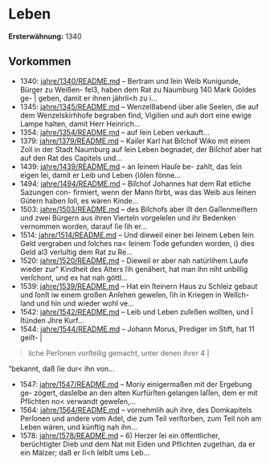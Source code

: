 # Leben

**Ersterwähnung:** 1340

## Vorkommen
- 1340: [jahre/1340/README.md](../jahre/1340/README.md) – Bertram und ſein Weib Kunigunde, Bürger zu Weißen-
fel3, haben dem Rat zu Naumburg 140 Mark Goldes ge- |
geben, damit er ihnen jährli<h zu i...
- 1345: [jahre/1345/README.md](../jahre/1345/README.md) – Wenzel8abend
über alle Seelen, die auf dem Wenzelskirhhofe begraben
find, Vigilien und auh dort eine ewige Lampe halten,
damit Herr Heinrich...
- 1354: [jahre/1354/README.md](../jahre/1354/README.md) – auf ſein Leben verkauft...
- 1379: [jahre/1379/README.md](../jahre/1379/README.md) – Kaiſer Karl hat Biſchof Wiko mit einem Zoll in der
Stadt Naumburg auf ſein Leben begnadet, der Biſchof
aber hat auf den Rat des Capitels und...
- 1439: [jahre/1439/README.md](../jahre/1439/README.md) – an ſeinem Hauſe be-
zahlt, das ſein eigen ſei, damit er Leib und Leben
{löſen fönne...
- 1494: [jahre/1494/README.md](../jahre/1494/README.md) – Biſchof Johannes hat dem Rat etliche Sazungen con-
firmiert, wenn der Mann ſtirbt, was das Weib aus ſeinen
Gütern haben ſoll, es wären Kinde...
- 1503: [jahre/1503/README.md](../jahre/1503/README.md) – des Biſchofs
aber iſt den Gaſſenmeiſtern und zwei Bürgern aus ihren
Vierteln vorgeleſen und ihr Bedenken vernommen worden,
darauf ſie ſih er...
- 1514: [jahre/1514/README.md](../jahre/1514/README.md) – Und dieweil einer bei
ſeinem Leben ſein Geld vergraben und ſolches na< ſeinem
Tode gefunden worden, i} dies Geld al3 verluſtig dem
Rat zu Re...
- 1520: [jahre/1520/README.md](../jahre/1520/README.md) – Dieweil er aber
nah natürlihem Laufe wieder zur“ Kindheit des Alters
ſih genähert, hat man ihn niht unbillig verſchont, und ex
hat nah göttl...
- 1539: [jahre/1539/README.md](../jahre/1539/README.md) – Hat ein ſteinern Haus zu Schleiz gebaut und ſonſt iw
einem großen Anſehen geweſen, ſih in Kriegen in Welſch-
land und hin und wieder wohl ve...
- 1542: [jahre/1542/README.md](../jahre/1542/README.md) – Leib und Leben zuſeßen wollten, und
Î ſtünden Jhre Kurf...
- 1544: [jahre/1544/README.md](../jahre/1544/README.md) – Johann Morus, Prediger im Stift, hat 11 geiſt- |

> liche Perſonen vorſtellig gemacht, unter denen ihrer 4 |

“bekannt, daß ſie dur< ihn von...
- 1547: [jahre/1547/README.md](../jahre/1547/README.md) – Moriy einigermaßen mit der Ergebung ge-
zögert, dasſelbe an den alten Kurfürſten gelangen laſſen,
dem er mit Pflichten no< verwandt geweſen,...
- 1564: [jahre/1564/README.md](../jahre/1564/README.md) – vornehmlih auh ihre, des
Domkapitels Perſonen und andere vom Adel, die zum
Teil verſtorben, zum Teil noh am Leben wären, und künftig
nah ihn...
- 1578: [jahre/1578/README.md](../jahre/1578/README.md) – 6) Herzer ſei ein öffentlicher, berüchtigter Dieb und
dem Nat mit Eiden und Pflichten zugethan, da er ein
Mälzer; daß er ſi<h ſelbſt ums Leb...
